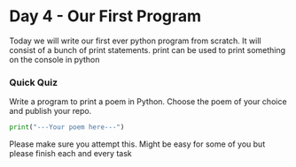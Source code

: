 <h1>Day 4 - Our First Program</h1>

<p>Today we will write our first ever python program from scratch. It will consist of a bunch of print statements. print can be used to print something on the console in python

<h3>Quick Quiz</h3>

Write a program to print a poem in Python. Choose the poem of your choice and publish your repo.

```python
print("---Your poem here---")

```

Please make sure you attempt this. Might be easy for some of you but please finish each and every task


</p>
